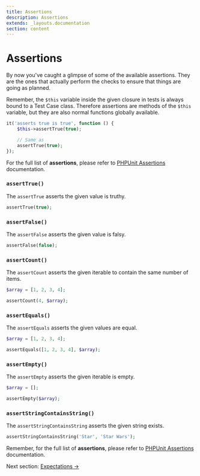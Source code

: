 ```yaml
---
title: Assertions
description: Assertions
extends: _layouts.documentation
section: content
---
```


# Assertions

By now you've caught a glimpse of some of the available assertions. They
are the ones that actually perform the checks to ensure that things
are going as planned.

Remember, the `$this` variable inside the given
closure in tests is always bound to a Test Case class. Therefore
assertions are methods of the `$this` variable, but they are also normal
functions globally available.

```php
it('asserts true is true', function () {
    $this->assertTrue(true);

    // Same as
    assertTrue(true);
});
```

For the full list of **assertions**, please refer to [PHPUnit Assertions](https://phpunit.readthedocs.io/en/9.0/assertions.html) documentation.

### `assertTrue()`

The `assertTrue` asserts the given value is truthy.

```php
assertTrue(true);
```

### `assertFalse()`

The `assertFalse` asserts the given value is falsy.

```php
assertFalse(false);
```

### `assertCount()`

The `assertCount` asserts the given iterable to contain the same number of items.

```php
$array = [1, 2, 3, 4];

assertCount(4, $array);
```

### `assertEquals()`

The `assertEquals` asserts the given values are equal.

```php
$array = [1, 2, 3, 4];

assertEquals([1, 2, 3, 4], $array);
```

### `assertEmpty()`

The `assertEmpty` asserts the given iterable is empty.

```php
$array = [];

assertEmpty($array);
```

### `assertStringContainsString()`

The `assertStringContainsString` asserts the given string exists.

```php
assertStringContainsString('Star', 'Star Wars');
```

Remember, for the full list of **assertions**, please refer to [PHPUnit Assertions](https://phpunit.readthedocs.io/en/9.0/assertions.html) documentation.

Next section: [Expectations →](/docs/expectations)
